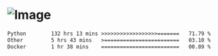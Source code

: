 # ![Image](https://github.com/user-attachments/assets/5f2d2b12-d836-424c-876f-cb0c9a5d9144)

<!--START_SECTION:waka-->

```txt
Python        132 hrs 13 mins >>>>>>>>>>>>>>>>>>=======   71.79 %
Other         5 hrs 43 mins   >========================   03.10 %
Docker        1 hr 38 mins    =========================   00.89 %
```

<!--END_SECTION:waka-->
